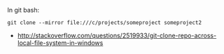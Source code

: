 In git bash:

`git clone --mirror file:///c/projects/someproject someproject2`

- http://stackoverflow.com/questions/2519933/git-clone-repo-across-local-file-system-in-windows
